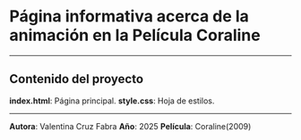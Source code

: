 # Página informativa acerca de la animación en la Película Coraline

---
## Contenido del proyecto
**index.html**: Página principal.
**style.css**: Hoja de estilos.

---
**Autora**: Valentina Cruz Fabra
**Año**: 2025
**Película**: Coraline(2009)

